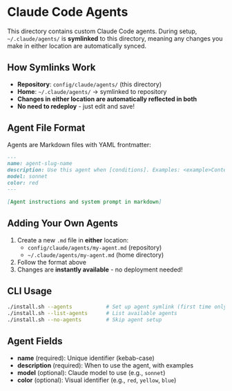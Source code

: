 # Claude Code Agents

This directory contains custom Claude Code agents. During setup, `~/.claude/agents/` is **symlinked** to this directory, meaning any changes you make in either location are automatically synced.

## How Symlinks Work

- **Repository**: `config/claude/agents/` (this directory)
- **Home**: `~/.claude/agents/` → symlinked to repository
- **Changes in either location are automatically reflected in both**
- **No need to redeploy** - just edit and save!

## Agent File Format

Agents are Markdown files with YAML frontmatter:

```markdown
---
name: agent-slug-name
description: Use this agent when [conditions]. Examples: <example>Context: [scenario]. user: "[user message]" assistant: "[invocation]" <commentary>[explanation]</commentary></example>
model: sonnet
color: red
---

[Agent instructions and system prompt in markdown]
```

## Adding Your Own Agents

1. Create a new `.md` file in **either** location:
   - `config/claude/agents/my-agent.md` (repository)
   - `~/.claude/agents/my-agent.md` (home directory)
2. Follow the format above
3. Changes are **instantly available** - no deployment needed!

## CLI Usage

```bash
./install.sh --agents           # Set up agent symlink (first time only)
./install.sh --list-agents      # List available agents
./install.sh --no-agents        # Skip agent setup
```

## Agent Fields

- **name** (required): Unique identifier (kebab-case)
- **description** (required): When to use the agent, with examples
- **model** (optional): Claude model to use (e.g., `sonnet`)
- **color** (optional): Visual identifier (e.g., `red`, `yellow`, `blue`)
